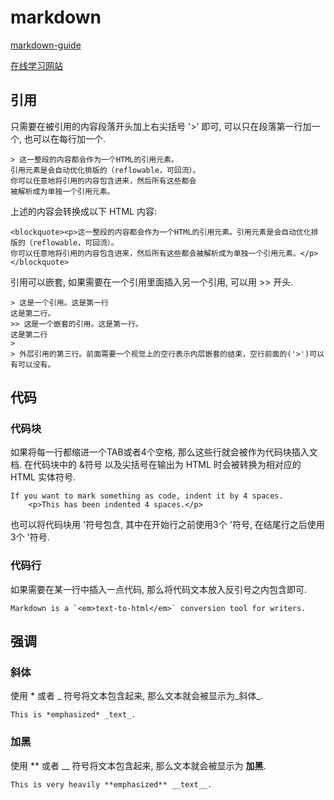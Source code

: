 # markdown #

[markdown-guide](https://github.com/lsytj0413/learn-note/blob/master/text/markdown-guide.pdf)

[在线学习网站](http://www.markdowntutorial.com/)

## 引用 ##

只需要在被引用的内容段落开头加上右尖括号 '>' 即可, 可以只在段落第一行加一个, 也可以在每行加一个.

```
> 这一整段的内容都会作为一个HTML的引用元素。
引用元素是会自动优化排版的（reflowable，可回流）。
你可以任意地将引用的内容包含进来，然后所有这些都会
被解析成为单独一个引用元素。
```

上述的内容会转换成以下 HTML 内容:

```
<blockquote><p>这一整段的内容都会作为一个HTML的引用元素。引用元素是会自动优化排版的（reflowable，可回流）。
你可以任意地将引用的内容包含进来，然后所有这些都会被解析成为单独一个引用元素。</p></blockquote>
```

引用可以嵌套, 如果需要在一个引用里面插入另一个引用, 可以用 >> 开头.

```
> 这是一个引用。这是第一行
这是第二行。
>> 这是一个嵌套的引用。这是第一行。
这是第二行
> 
> 外层引用的第三行。前面需要一个视觉上的空行表示内层嵌套的结束，空行前面的('>')可以有可以没有。
```

## 代码 ##

### 代码块 ###

如果将每一行都缩进一个TAB或者4个空格, 那么这些行就会被作为代码块插入文档. 在代码块中的 &符号 以及尖括号在输出为 HTML 时会被转换为相对应的 HTML 实体符号.

```
If you want to mark something as code, indent it by 4 spaces.
    <p>This has been indented 4 spaces.</p>
```

也可以将代码块用 '符号包含, 其中在开始行之前使用3个 '符号, 在结尾行之后使用3个 '符号.

### 代码行 ###

如果需要在某一行中插入一点代码, 那么将代码文本放入反引号之内包含即可.

```
Markdown is a `<em>text-to-html</em>` conversion tool for writers.
```

## 强调 ##

### 斜体 ###

使用 * 或者 _ 符号将文本包含起来, 那么文本就会被显示为_斜体_.

```
This is *emphasized* _text_.
```

### 加黑 ###

使用 ** 或者 __ 符号将文本包含起来, 那么文本就会被显示为 __加黑__.

```
This is very heavily **emphasized** __text__.
```
